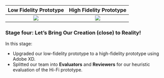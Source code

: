 Low Fidelity Prototype         |  High Fidelity Prototype
:-------------------------:|:-------------------------:
![](https://github.com/csj9703/CPSC-481-Project/blob/master/assets/images/lowfiPrototype/LowFiHomescreen_Screenshot.png)  |  ![](https://github.com/csj9703/CPSC-481-Project/blob/master/assets/images/hifiPrototype/HiFiHomescreen_Screenshot.png)

### Stage four: Let’s Bring Our Creation (close) to Reality!

In this stage:
- Upgraded our low-fidelity prototype to a high-fidelity prototype using Adobe XD. 
- Splitted our team into **Evaluators** and **Reviewers** for our heuristic evaluation of the Hi-Fi prototype.
